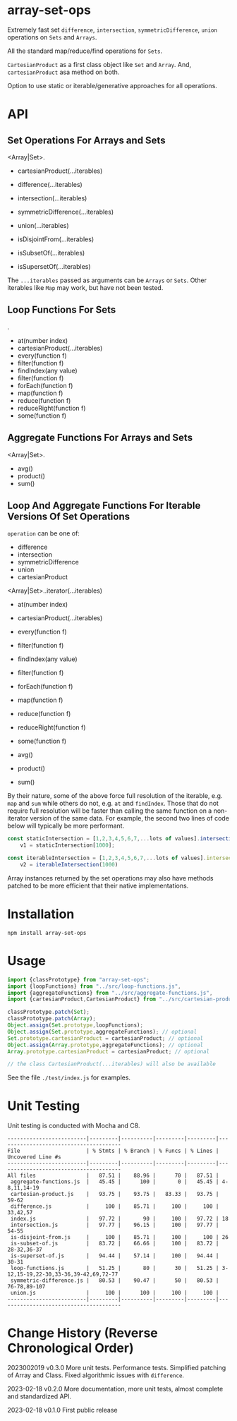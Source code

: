 # array-set-ops

Extremely fast set `difference`, `intersection`, `symmetricDifference`, `union` operations on `Sets` and `Arrays`.

All the standard map/reduce/find operations for `Sets`.

`CartesianProduct` as a first class object like `Set` and `Array`. And, `cartesianProduct` asa method on both.

Option to use static or iterable/generative approaches for all operations.

# API

## Set Operations For Arrays and Sets

<Array|Set>.

- cartesianProduct(...iterables)
- difference(...iterables)
- intersection(...iterables)
- symmetricDifference(...iterables)
- union(...iterables)

- isDisjointFrom(...iterables)
- isSubsetOf(...iterables)
- isSupersetOf(...iterables)

The `...iterables` passed as arguments can be `Arrays` or `Sets`. Other iterables like `Map` may work, but have not been tested.

## Loop Functions For Sets

<Set>.

- at(number index)
- cartesianProduct(...iterables)
- every(function f)
- filter(function f)
- findIndex(any value)
- filter(function f)
- forEach(function f)
- map(function f)
- reduce(function f)
- reduceRight(function f)
- some(function f)

## Aggregate Functions For Arrays and Sets

<Array|Set>.

- avg()
- product()
- sum()

## Loop And Aggregate Functions For Iterable Versions Of Set Operations

`operation` can be one of:

- difference
- intersection
- symmetricDifference
- union
- cartesianProduct

<Array|Set>.<operation>.iterator(...iterables)

- at(number index)
- cartesianProduct(...iterables)
- every(function f)
- filter(function f)
- findIndex(any value)
- filter(function f)
- forEach(function f)
- map(function f)
- reduce(function f)
- reduceRight(function f)
- some(function f)

- avg()
- product()
- sum()

By their nature, some of the above force full resolution of the iterable, e.g. `map` and `sum` while others do not, e.g. `at` and `findIndex`. Those that do not require full resolution will be faster than calling the same function on a non-iterator version of the same data. For example, the second two lines of code below will typically be more performant.

```javascript
const staticIntersection = [1,2,3,4,5,6,7,...lots of values].intersection([...lots more values],[...even more values]),
    v1 = staticIntersection[1000]; 

const iterableIntersection = [1,2,3,4,5,6,7,...lots of values].intersection.iterable([...lots more values],[...even more values]),
    v2 = iterableIntersection(1000)
```

Array instances returned by the set operations may also have methods patched to be more efficient that their native implementations.

# Installation

```
npm install array-set-ops
```

# Usage

```javascript
import {classPrototype} from "array-set-ops";
import {loopFunctions} from "../src/loop-functions.js",
import {aggregateFunctions} from "../src/aggregate-functions.js",
import {cartesianProduct,CartesianProduct} from "../src/cartesian-product.js";

classPrototype.patch(Set);
classPrototype.patch(Array);
Object.assign(Set.prototype,loopFunctions);
Object.assign(Set.prototype,aggregateFunctions); // optional
Set.prototype.cartesianProduct = cartesianProduct; // optional
Object.assign(Array.prototype,aggregateFunctions); // optional
Array.prototype.cartesianProduct = cartesianProduct; // optional

// the class CartesianProduct(...iterables) will also be available

```

See the file `./test/index.js` for examples.

# Unit Testing

Unit testing is conducted with Mocha and C8.

```
-------------------------|---------|----------|---------|---------|---------------------------------------
File                     | % Stmts | % Branch | % Funcs | % Lines | Uncovered Line #s                     
-------------------------|---------|----------|---------|---------|---------------------------------------
All files                |   87.51 |    88.96 |      70 |   87.51 |                                      
 aggregate-functions.js  |   45.45 |      100 |       0 |   45.45 | 4-8,11,14-19                         
 cartesian-product.js    |   93.75 |    93.75 |   83.33 |   93.75 | 59-62                                
 difference.js           |     100 |    85.71 |     100 |     100 | 33,42,57                             
 index.js                |   97.72 |       90 |     100 |   97.72 | 18                                   
 intersection.js         |   97.77 |    96.15 |     100 |   97.77 | 54-55                                
 is-disjoint-from.js     |     100 |    85.71 |     100 |     100 | 26                                   
 is-subset-of.js         |   83.72 |    66.66 |     100 |   83.72 | 28-32,36-37                          
 is-superset-of.js       |   94.44 |    57.14 |     100 |   94.44 | 30-31                                
 loop-functions.js       |   51.25 |       80 |      30 |   51.25 | 3-12,15-19,22-30,33-36,39-42,69,72-77
 symmetric-difference.js |   80.53 |    90.47 |      50 |   80.53 | 76-78,89-107                         
 union.js                |     100 |      100 |     100 |     100 |                                      
-------------------------|---------|----------|---------|---------|---------------------------------------
```


# Change History (Reverse Chronological Order)

2023002019 v0.3.0 More unit tests. Performance tests. Simplified patching of Array and Class. Fixed algorithmic issues with `difference`.

2023-02-18 v0.2.0 More documentation, more unit tests, almost complete and standardized API.

2023-02-18 v0.1.0 First public release